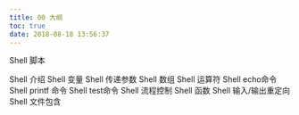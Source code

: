 ```yaml
---
title: 00 大纲
toc: true
date: 2018-08-18 13:56:37
---
```


Shell 脚本

Shell 介绍
Shell 变量
Shell 传递参数
Shell 数组
Shell 运算符
Shell echo命令
Shell printf 命令
Shell test命令
Shell 流程控制
Shell 函数
Shell 输入/输出重定向
Shell 文件包含
